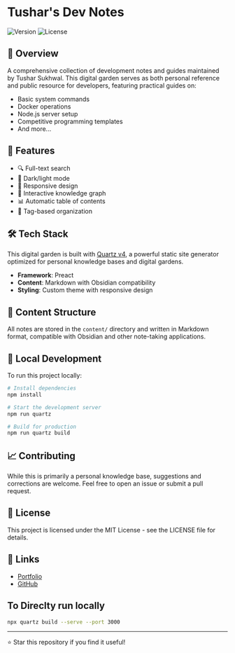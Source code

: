 # Tushar's Dev Notes

![Version](https://img.shields.io/badge/Quartz-v4.5.0-blue)
![License](https://img.shields.io/badge/License-MIT-green)

## 📝 Overview

A comprehensive collection of development notes and guides maintained by Tushar Sukhwal. This digital garden serves as both personal reference and public resource for developers, featuring practical guides on:

- Basic system commands
- Docker operations
- Node.js server setup
- Competitive programming templates
- And more...

## 🚀 Features

- 🔍 Full-text search
- 🌙 Dark/light mode
- 📱 Responsive design
- 🔗 Interactive knowledge graph
- 📊 Automatic table of contents
- 🧩 Tag-based organization

## 🛠️ Tech Stack

This digital garden is built with [Quartz v4](https://quartz.jzhao.xyz/), a powerful static site generator optimized for personal knowledge bases and digital gardens.

- **Framework**: Preact
- **Content**: Markdown with Obsidian compatibility
- **Styling**: Custom theme with responsive design

## 📖 Content Structure

All notes are stored in the `content/` directory and written in Markdown format, compatible with Obsidian and other note-taking applications.

## 🔧 Local Development

To run this project locally:

```bash
# Install dependencies
npm install

# Start the development server
npm run quartz

# Build for production
npm run quartz build
```

## 📈 Contributing

While this is primarily a personal knowledge base, suggestions and corrections are welcome. Feel free to open an issue or submit a pull request.

## 📄 License

This project is licensed under the MIT License - see the LICENSE file for details.

## 🔗 Links

- [Portfolio](https://tusharsukhwal.com/)
- [GitHub](https://github.com/Tushar-Sukhwal)

## To Direclty run locally 
```bash
npx quartz build --serve --port 3000
```
---

⭐ Star this repository if you find it useful! 
